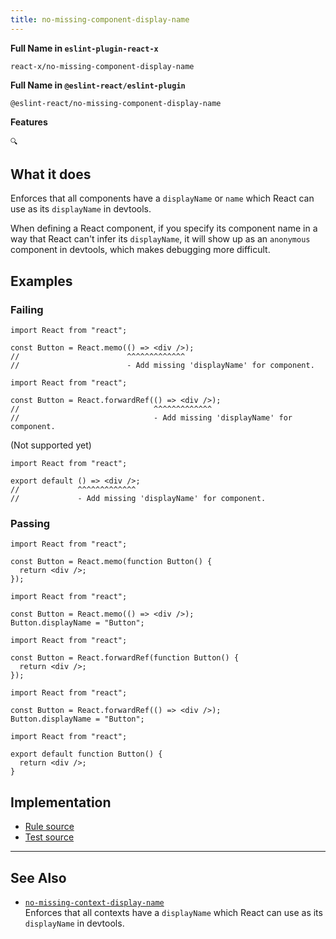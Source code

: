```yaml
---
title: no-missing-component-display-name
---
```


**Full Name in `eslint-plugin-react-x`**

```plain copy
react-x/no-missing-component-display-name
```

**Full Name in `@eslint-react/eslint-plugin`**

```plain copy
@eslint-react/no-missing-component-display-name
```

**Features**

`🔍`

## What it does

Enforces that all components have a `displayName` or `name` which React can use as its `displayName` in devtools.

When defining a React component, if you specify its component name in a way that React can't infer its `displayName`, it will show up as an `anonymous` component in devtools, which makes debugging more difficult.

## Examples

### Failing

```tsx
import React from "react";

const Button = React.memo(() => <div />);
//                        ^^^^^^^^^^^^^
//                        - Add missing 'displayName' for component.
```

```tsx
import React from "react";

const Button = React.forwardRef(() => <div />);
//                              ^^^^^^^^^^^^^
//                              - Add missing 'displayName' for component.
```

(Not supported yet)

```tsx
import React from "react";

export default () => <div />;
//             ^^^^^^^^^^^^^
//             - Add missing 'displayName' for component.
```

### Passing

```tsx
import React from "react";

const Button = React.memo(function Button() {
  return <div />;
});
```

```tsx
import React from "react";

const Button = React.memo(() => <div />);
Button.displayName = "Button";
```

```tsx
import React from "react";

const Button = React.forwardRef(function Button() {
  return <div />;
});
```

```tsx
import React from "react";

const Button = React.forwardRef(() => <div />);
Button.displayName = "Button";
```

```tsx
import React from "react";

export default function Button() {
  return <div />;
}
```

## Implementation

- [Rule source](https://github.com/Rel1cx/eslint-react/tree/main/packages/plugins/eslint-plugin-react-x/src/rules/no-missing-component-display-name.ts)
- [Test source](https://github.com/Rel1cx/eslint-react/tree/main/packages/plugins/eslint-plugin-react-x/src/rules/no-missing-component-display-name.spec.ts)

---

## See Also

- [`no-missing-context-display-name`](./no-missing-context-display-name)\
  Enforces that all contexts have a `displayName` which React can use as its `displayName` in devtools.
